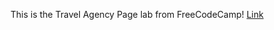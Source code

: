 This is the Travel Agency Page lab from FreeCodeCamp!
[Link](https://lykaiio.github.io/fcc-travelagencypage/)
